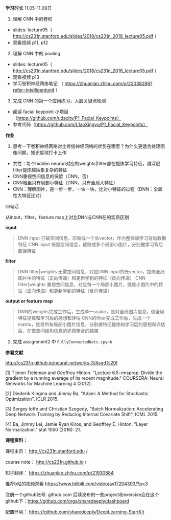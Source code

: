 **学习时长**
11.05-11.09日

1. 理解 CNN 中的卷积
- slides: lecture05（ http://cs231n.stanford.edu/slides/2018/cs231n_2018_lecture05.pdf ）
- 观看视频 p11, p12 
2. 理解 CNN 中的 pooling
- slides: lecture05（ http://cs231n.stanford.edu/slides/2018/cs231n_2018_lecture05.pdf ）
- 观看视频 p13
- 学习卷积神经网络笔记 （ https://zhuanlan.zhihu.com/p/22038289?refer=intelligentunit ）
3. 完成 CNN 的第一个应用练习，人脸关键点检测
- 阅读 facial keypoint 小项目（https://github.com/udacity/P1_Facial_Keypoints）
- 参考代码（https://github.com/L1aoXingyu/P1_Facial_Keypoints）


**作业**
1. 思考一下卷积神经网络对比传统神经网络的优势在哪里？为什么更适合处理图像问题，知识星球打卡上传

- 共性：每个hidden neuron对应的weights|filter都在提炼学习特征，越深层filter提炼越抽象复杂的特征
- CNN重视空间信息的保留（DNN，否）
- CNN眼里只有局部小特征（DNN，只有全局大特征）
- CNN：理解图片，是一步一步，一块一块，比对小特征的过程（DNN：全局性大特征比对）

四句话

从input，filter，feature map上对比DNN与CNN在的实质区别

**input**

> DNN input 打破空间信息，压缩成一个长vector，作为整体被学习背后数据特征
> CNN input 保留空间信息，截取成多个局部小图片，分别被学习背后数据特征

**filter**

> DNN filter|weights 无需空间信息，对应DNN input的长vector，提炼全局图片中的特征（正向传递）和更新学到的特征（反向传递）
> CNN filter|weights 重视空间信息，对应每一个局部小图片，提炼小图片中的特征（正向传递）和更新学到的特征（反向传递）

**output or feature map** 

> DNN的weights完成工作后，生成单一scalar，是对全局图片信息，做全局特征提炼和学习后的感想和评估
> CNN的filter完成工作后，生成一个matrix，是将所有局部小图片信息，分别做特征提炼和学习后的感想和评估后，在做空间结构信息的还原整合的结果


2. 完成 assignment2 中 ``FullyConnectedNets.ipynb``

**参看文献**

http://cs231n.github.io/neural-networks-3/#sgd%20f

[1] Tijmen Tieleman and Geoffrey Hinton. "Lecture 6.5-rmsprop: Divide the gradient by a running average of its recent magnitude." COURSERA: Neural Networks for Machine Learning 4 (2012).

[2] Diederik Kingma and Jimmy Ba, "Adam: A Method for Stochastic Optimization", ICLR 2015.

[3] Sergey Ioffe and Christian Szegedy, "Batch Normalization: Accelerating Deep Network Training by Reducing Internal Covariate Shift", ICML 2015.

[4] Ba, Jimmy Lei, Jamie Ryan Kiros, and Geoffrey E. Hinton. "Layer Normalization." stat 1050 (2016): 21.


**课程资料：**

课程主页： http://cs231n.stanford.edu /

course note： http://cs231n.github.io /

知乎翻译： https://zhuanlan.zhihu.com/p/21930884

推荐b站的视频观看  https://www.bilibili.com/video/av17204303/?p=3 

注册一个github账号: github.com
后续发布的一些project和exercise会在这个github下：https://github.com/orgs/sharedeeply/dashboard

配置环境：  https://github.com/sharedeeply/DeepLearning-StartKit